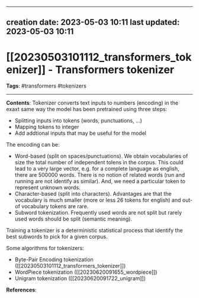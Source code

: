 
---
creation date: 2023-05-03 10:11
last updated: 2023-05-03 10:11
---
# [[20230503101112_transformers_tokenizer]] - Transformers tokenizer
__Tags__: #transformers #tokenizers

---
__Contents__:
Tokenizer converts text inputs to numbers (encoding) in the exaxt same way the model has been pretrained using three steps:
* Splitting inputs into tokens (words, punctuations, ...)
* Mapping tokens to integer
* Add addtional inputs that may be useful for the model

The encoding can be:
* Word-based (split on spaces/punctuations). We obtain vocabularies of size the total number of independent tolens in the corpus. This could lead to a very large vector, e.g. for a complete language as english, there are $500000$ words. There is no notion of related words (run and running are not identify as similar). And, we need a particular token to represent unknown words.
* Character-based (split into characters). Advantages are that the vocabulary is much smaller (more or less $26$ tokens for english) and out-of vocabulary tokens are rare.
* Subword tokenization. Frequently used words are not split but rarely used words should be split (semantic meaning).

Training a tokenizer is a deterministic statistical process that identify the best subwords to pick for a given corpus.

Some algorithms for tokenizers:
* Byte-Pair Encoding tokenization ([[20230503101112_transformers_tokenizer]])
* WordPiece tokenization ([[20230620091655_wordpiece]])
* Unigram tokenization ([[20230620091722_unigram]])

__References__:


